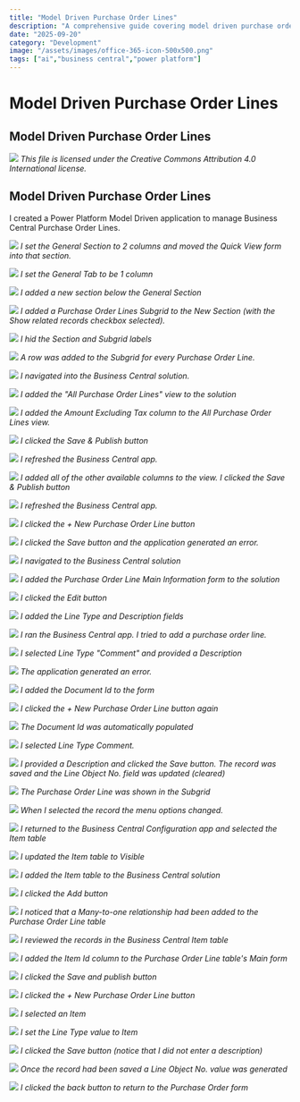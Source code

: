 ```yaml
---
title: "Model Driven Purchase Order Lines"
description: "A comprehensive guide covering model driven purchase order lines"
date: "2025-09-20"
category: "Development"
image: "/assets/images/office-365-icon-500x500.png"
tags: ["ai","business central","power platform"]
---
```


# Model Driven Purchase Order Lines

## Model Driven Purchase Order Lines

![](/assets/images/modeldrivenpurchaseorderlines/office-365-icon-500x500.png)
*This file is licensed under the Creative Commons Attribution 4.0 International license.*


## Model Driven Purchase Order Lines

I created a Power Platform Model Driven application to manage Business Central Purchase Order Lines.

![](/assets/images/modeldrivenpurchaseorderlines/screenshot-2024-03-02-at-8.17.24-pm-1836x943.png)
*I set the General Section to 2 columns and moved the Quick View form into that section.*

![](/assets/images/modeldrivenpurchaseorderlines/screenshot-2024-03-02-at-8.18.11-pm-1836x885.png)
*I set the General Tab to be 1 column*

![](/assets/images/modeldrivenpurchaseorderlines/screenshot-2024-03-02-at-8.19.33-pm-1836x890.png)
*I added a new section below the General Section*

![](/assets/images/modeldrivenpurchaseorderlines/screenshot-2024-03-02-at-8.19.50-pm-1836x883.png)
*I added a Purchase Order Lines Subgrid to the New Section (with the Show related records checkbox selected).*

![](/assets/images/modeldrivenpurchaseorderlines/screenshot-2024-03-02-at-8.21.22-pm-1836x889.png)
*I hid the Section and Subgrid labels*

![](/assets/images/modeldrivenpurchaseorderlines/screenshot-2024-03-02-at-8.22.37-pm-1836x944.png)
*A row was added to the Subgrid for every Purchase Order Line.*

![](/assets/images/modeldrivenpurchaseorderlines/screenshot-2024-03-02-at-8.24.17-pm-1836x614.png)
*I navigated into the Business Central solution.*

![](/assets/images/modeldrivenpurchaseorderlines/screenshot-2024-03-02-at-8.25.23-pm-1836x949.png)
*I added the "All Purchase Order Lines" view to the solution*

![](/assets/images/modeldrivenpurchaseorderlines/screenshot-2024-03-02-at-8.26.21-pm-1836x942.png)
*I added the Amount Excluding Tax column to the All Purchase Order Lines view.*

![](/assets/images/modeldrivenpurchaseorderlines/screenshot-2024-03-02-at-8.26.32-pm-1836x945.png)
*I clicked the Save & Publish button*

![](/assets/images/modeldrivenpurchaseorderlines/screenshot-2024-03-02-at-8.27.04-pm-1836x945.png)
*I refreshed the Business Central app.*

![](/assets/images/modeldrivenpurchaseorderlines/screenshot-2024-03-02-at-8.30.45-pm-1836x769.png)
*I added all of the other available columns to the view. I clicked the Save & Publish button*

![](/assets/images/modeldrivenpurchaseorderlines/screenshot-2024-03-02-at-8.31.37-pm-1836x945.png)
*I refreshed the Business Central app.*

![](/assets/images/modeldrivenpurchaseorderlines/screenshot-2024-03-02-at-8.32.08-pm-1836x944.png)
*I clicked the + New Purchase Order Line button*

![](/assets/images/modeldrivenpurchaseorderlines/screenshot-2024-03-02-at-8.32.29-pm-1836x939.png)
*I clicked the Save button and the application generated an error.*

![](/assets/images/modeldrivenpurchaseorderlines/screenshot-2024-03-02-at-8.33.25-pm-1836x945.png)
*I navigated to the Business Central solution*

![](/assets/images/modeldrivenpurchaseorderlines/screenshot-2024-03-02-at-8.33.46-pm-1836x945.png)
*I added the Purchase Order Line Main Information form to the solution*

![](/assets/images/modeldrivenpurchaseorderlines/screenshot-2024-03-02-at-8.34.04-pm-1836x947.png)
*I clicked the Edit button*

![](/assets/images/modeldrivenpurchaseorderlines/screenshot-2024-03-02-at-8.36.43-pm-1836x943.png)
*I added the Line Type and Description fields*

![](/assets/images/modeldrivenpurchaseorderlines/screenshot-2024-03-02-at-8.37.25-pm-1836x628.png)
*I ran the Business Central app. I tried to add a purchase order line.*

![](/assets/images/modeldrivenpurchaseorderlines/screenshot-2024-03-02-at-8.37.40-pm-1836x526.png)
*I selected Line Type "Comment" and provided a Description*

![](/assets/images/modeldrivenpurchaseorderlines/screenshot-2024-03-02-at-8.38.02-pm-1836x727.png)
*The application generated an error.*

![](/assets/images/modeldrivenpurchaseorderlines/screenshot-2024-03-02-at-8.38.34-pm-1836x940.png)
*I added the Document Id to the form*

![](/assets/images/modeldrivenpurchaseorderlines/screenshot-2024-03-02-at-8.39.22-pm-1836x942.png)
*I clicked the + New Purchase Order Line button again*

![](/assets/images/modeldrivenpurchaseorderlines/screenshot-2024-03-02-at-8.39.31-pm-1836x546.png)
*The Document Id was automatically populated*

![](/assets/images/modeldrivenpurchaseorderlines/screenshot-2024-03-02-at-8.39.41-pm-1836x662.png)
*I selected Line Type Comment.*

![](/assets/images/modeldrivenpurchaseorderlines/screenshot-2024-03-02-at-8.39.55-pm-1836x600.png)
*I provided a Description and clicked the Save button. The record was saved and the Line Object No. field was updated (cleared)*

![](/assets/images/modeldrivenpurchaseorderlines/screenshot-2024-03-02-at-8.40.44-pm-1836x866.png)
*The Purchase Order Line was shown in the Subgrid*

![](/assets/images/modeldrivenpurchaseorderlines/screenshot-2024-03-02-at-8.41.24-pm-1836x940.png)
*When I selected the record the menu options changed.*

![](/assets/images/modeldrivenpurchaseorderlines/screenshot-2024-03-02-at-8.44.25-pm-1836x557.png)
*I returned to the Business Central Configuration app and selected the Item table*

![](/assets/images/modeldrivenpurchaseorderlines/screenshot-2024-03-02-at-8.44.36-pm-1836x657.png)
*I updated the Item table to Visible*

![](/assets/images/modeldrivenpurchaseorderlines/screenshot-2024-03-02-at-8.48.17-pm-1836x940.png)
*I added the Item table to the Business Central solution*

![](/assets/images/modeldrivenpurchaseorderlines/screenshot-2024-03-02-at-8.48.26-pm-1836x940.png)
*I clicked the Add button*

![](/assets/images/modeldrivenpurchaseorderlines/screenshot-2024-03-03-at-3.14.00-pm-1836x709.png)
*I noticed that a Many-to-one relationship had been added to the Purchase Order Line table*

![](/assets/images/modeldrivenpurchaseorderlines/screenshot-2024-03-02-at-8.49.38-pm-1836x945.png)
*I reviewed the records in the Business Central Item table*

![](/assets/images/modeldrivenpurchaseorderlines/screenshot-2024-03-02-at-8.51.16-pm-1836x948.png)
*I added the Item Id column to the Purchase Order Line table's Main form*

![](/assets/images/modeldrivenpurchaseorderlines/screenshot-2024-03-02-at-8.51.30-pm-1836x944.png)
*I clicked the Save and publish button*

![](/assets/images/modeldrivenpurchaseorderlines/screenshot-2024-03-02-at-8.52.18-pm-1836x942.png)
*I clicked the + New Purchase Order Line button*

![](/assets/images/modeldrivenpurchaseorderlines/screenshot-2024-03-02-at-8.52.30-pm-1836x943.png)
*I selected an Item*

![](/assets/images/modeldrivenpurchaseorderlines/screenshot-2024-03-02-at-8.52.42-pm-1836x944.png)
*I set the Line Type value to Item*

![](/assets/images/modeldrivenpurchaseorderlines/screenshot-2024-03-02-at-8.52.53-pm-1836x663.png)
*I clicked the Save button (notice that I did not enter a description)*

![](/assets/images/modeldrivenpurchaseorderlines/screenshot-2024-03-02-at-8.53.08-pm-1836x713.png)
*Once the record had been saved a Line Object No. value was generated*

![](/assets/images/modeldrivenpurchaseorderlines/screenshot-2024-03-02-at-8.53.52-pm-1836x944.png)
*I clicked the back button to return to the Purchase Order form*

